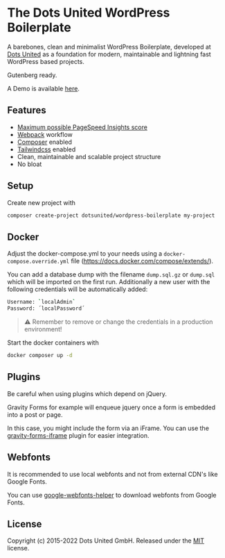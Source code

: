 The Dots United WordPress Boilerplate
===

A barebones, clean and minimalist WordPress Boilerplate, developed at
[Dots United](https://dotsunited.de/) as a foundation for modern, maintainable
and lightning fast WordPress based projects.

Gutenberg ready.

A Demo is available [here](http://wordpress-boilerplate.dotsunited.de/).

Features
---

* [Maximum possible PageSpeed Insights score](https://developers.google.com/speed/pagespeed/insights/?url=http%3A%2F%2Fwordpress-boilerplate.dotsunited.de%2F&tab=mobile)
* [Webpack](https://github.com/webpack/webpack) workflow
* [Composer](https://github.com/composer/composer) enabled
* [Tailwindcss](https://github.com/tailwindcss/tailwindcss) enabled
* Clean, maintainable and scalable project structure
* No bloat

Setup
---

Create new project with

```bash
composer create-project dotsunited/wordpress-boilerplate my-project
```

Docker
---

Adjust the docker-compose.yml to your needs using a `docker-compose.override.yml` file (https://docs.docker.com/compose/extends/).

You can add a database dump with the filename `dump.sql.gz` or `dump.sql` which will be imported on the first run. Additionally a new user with the following credentials will be automatically added:

```bash
Username: `localAdmin`
Password: ´localPassword´
```

> ⚠️ Remember to remove or change the credentials in a production environment!

Start the docker containers with

```bash
docker composer up -d
```

Plugins
---

Be careful when using plugins which depend on jQuery.

Gravity Forms for example will enqueue jquery once a form is embedded into a
post or page.

In this case, you might include the form via an iFrame. You can use the
[gravity-forms-iframe](https://github.com/bradyvercher/gravity-forms-iframe)
plugin for easier integration.

Webfonts
---

It is recommended to use local webfonts and not from external CDN's like
Google Fonts.

You can use [google-webfonts-helper](https://google-webfonts-helper.herokuapp.com)
to download webfonts from Google Fonts.

License
---

Copyright (c) 2015-2022 Dots United GmbH.
Released under the [MIT](LICENSE) license.
